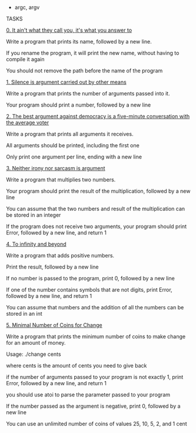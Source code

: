  - argc, argv


TASKS


[0. It ain't what they call you, it's what you answer to](0-whatsmyname.c)


Write a program that prints its name, followed by a new line.


If you rename the program, it will print the new name, without having to compile it again

You should not remove the path before the name of the program


[1. Silence is argument carried out by other means](1-args.c)


Write a program that prints the number of arguments passed into it.


Your program should print a number, followed by a new line



[2. The best argument against democracy is a five-minute conversation with the average voter](2-args.c)


Write a program that prints all arguments it receives.


All arguments should be printed, including the first one

Only print one argument per line, ending with a new line


[3. Neither irony nor sarcasm is argument](3-mul.c)


Write a program that multiplies two numbers.


Your program should print the result of the multiplication, followed by a new line

You can assume that the two numbers and result of the multiplication can be stored in an integer

If the program does not receive two arguments, your program should print Error, followed by a new line, and return 1


[4. To infinity and beyond](4-add.c)


Write a program that adds positive numbers.


Print the result, followed by a new line

If no number is passed to the program, print 0, followed by a new line

If one of the number contains symbols that are not digits, print Error, followed by a new line, and return 1

You can assume that numbers and the addition of all the numbers can be stored in an int


[5. Minimal Number of Coins for Change](100-change.c)


Write a program that prints the minimum number of coins to make change for an amount of money.


Usage: ./change cents

where cents is the amount of cents you need to give back

if the number of arguments passed to your program is not exactly 1, print Error, followed by a new line, and return 1

you should use atoi to parse the parameter passed to your program

If the number passed as the argument is negative, print 0, followed by a new line

You can use an unlimited number of coins of values 25, 10, 5, 2, and 1 cent
